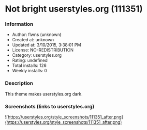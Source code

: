 # Not bright userstyles.org (111351)

### Information
- Author: flwns (unknown)
- Created at: unknown
- Updated at: 3/10/2015, 3:38:01 PM
- License: NO-REDISTRIBUTION
- Category: userstyles.org
- Rating: undefined
- Total installs: 126
- Weekly installs: 0


### Description
This theme makes userstyles.org dark.


### Screenshots (links to userstyles.org)
![https://userstyles.org/style_screenshots/111351_after.png](https://userstyles.org/style_screenshots/111351_after.png)


